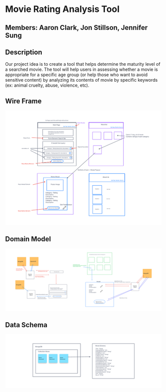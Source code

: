 # Movie Rating Analysis Tool

## Members: Aaron Clark, Jon Stillson, Jennifer Sung

## Description
Our project idea is to create a tool that helps determine the maturity level of a searched movie. The tool will help users in assessing whether a movie is appropriate for a specific age group (or help those who want to avoid sensitive content) by analyzing its contents of movie by specific keywords (ex: animal cruelty, abuse, violence, etc).

## Wire Frame

![Wire Frame](img/movieWireFrame.png)

## Domain Model

![Domain Model](img/movieDomainModel.png)

## Data Schema

![Data Schema](img/movieDataSchema.png)